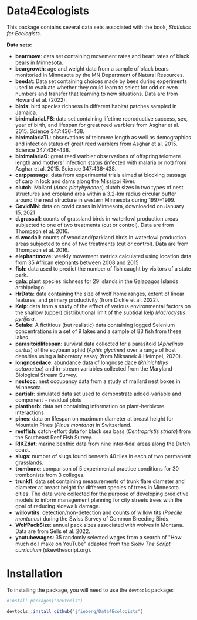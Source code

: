# Data4Ecologists

This package contains several data sets associated with the book, *Statistics for Ecologists*.

**Data sets:**

- **bearmove**: data set containing movement rates and heart rates of black bears in Minnesota.
- **beargrowth**: age and weight data from a sample of black bears monitoried in Minnesota by the MN Department of Natural Resources.
- **beedat**: Data set containing choices made by bees during experiments used to evaluate whether they could learn to select for odd or even numbers and transfer that learning to new situations.  Data are from Howard et al. (2022).
- **birds**: bird species richness in different habitat patches sampled in Jamaica.
- **birdmalariaLFS**: data set containing lifetime reproductive success, sex, year of birth, and lifespan for great reed warblers from Asghar et al. 2015. Science 347:436-438.
- **birdmalariaTL**: observations of telomere length as well as demographics and infection status of great reed warblers from Asghar et al. 2015. Science 347:436-438.
- **birdmalariaO**:  great reed warbler observations of offspring telomere length and mothers' infection status (infected with malaria or not) from Asghar et al. 2015. Science 347:436-438.
- **carppassage**: data from experimental trials aimed at blocking passage of carp in lock and dams along the Missippi River.
- **clutch**:  Mallard (*Anas platyhynchos*) clutch sizes in two types of nest structures and cropland area within a 3.2-km radius circular buffer around the nest structure in western Minnesota during 1997–1999.
- **CovidMN**: data on covid cases in Minnesota, downloaded on January 15, 2021
- **d.grassall**:  counts of grassland birds in waterfowl production areas subjected to one of two treatments (cut or control). Data are from Thompson et al. 2016.
- **d.woodall**:  counts of woodland/parkland birds  in waterfowl production areas subjected to one of two treatments (cut or control). Data are from Thompson et al. 2016.
- **elephantmove**: weekly movement metrics calculated using location data from 35 African elephants between 2008 and 2015
- **fish**: data used to predict the number of fish caught by visitors of a state park.
- **gala**:   plant species richness for 29 islands in the Galapagos Islands archipelago
- **HrData**: data containing the size of wolf home ranges, extent of linear features, and primary productivity (from Dickie et al. 2022).
- **Kelp**: data from a study of the effect of various environmental factors on the shallow (upper) distributional limit of the subtidal kelp *Macrocystis pyrifera*.
- **Selake**: A fictitious (but realistic) data containing logged Selenium concentrations in a set of 9 lakes and a sample of 83 fish from these lakes. 
- **parasitoidlifespan**:  survival data collected for a parasitoid (*Aphelinus certus*) of the soybean aphid (*Aphis glycines*) over a range of host densities using a laboratory assay (from Miksanek & Heimpel, 2020).
- **longnosedace**: abundance data of longnose dace (*Rhinichthys cataractae*) and in-stream variables collected from the Maryland Biological Stream Survey.
- **nestocc**: nest occupancy data from a study of mallard nest boxes in Minnesota.
- **partialr**: simulated data set used to demonstrate added-variable and component + residual plots
- **plantherb**: data set containing information on plant-herbivore interactions
- **pines**:  data on lifespan on maximum diameter at breast height for Mountain Pines (*Pinus montana*) in Switzerland.
- **reeffish**: catch-effort data for black sea bass (*Centropristis striata*) from the Southeast Reef Fish Survey.
- **RIKZdat**: marine benthic data from nine inter-tidal areas along the Dutch coast.
- **slugs**: number of slugs found beneath 40 tiles in each of two permanent grasslands.
- **trombone**: comparison of 5 experimental practice conditions for 30 trombonists from 3 colleges.  
- **trunkfl**: data set containing measurements of trunk flare diameter and diameter at breast height for different species of trees in Minnesota cities. The data were collected for the purpose of developing predictive models to inform management planning for city streets trees with the goal of reducing sidewalk damage.
- **willowtits**: detection/non-detection and counts  of willow tits (*Poecile montanus*) during the Swiss Survey of Common Breeding Birds. 
- **WolfPackSize**: annual pack sizes associated with wolves in Montana. Data are from Sells et al. 2022.
- **youtubewages**: 35 randomly selected wages from a search of "How much do I make on YouTube" adapted from the *Skew The Script curriculum* (skewthescript.org).


# Installation

To installing the package, you will need to use the `devtools` package:


```R
#install.packages("devtools")

devtools::install_github("jfieberg/Data4Ecologists")
```
